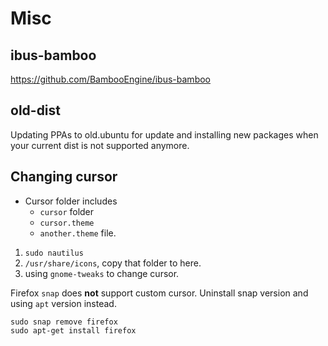 # Misc
## ibus-bamboo
https://github.com/BambooEngine/ibus-bamboo

## old-dist
Updating PPAs to old.ubuntu for update and installing new packages when your current dist is not supported anymore.

## Changing cursor
- Cursor folder includes
  - `cursor` folder
  - `cursor.theme`
  - `another.theme` file.

1. `sudo nautilus`
2. `/usr/share/icons`, copy that folder to here.
3. using `gnome-tweaks` to change cursor.

Firefox `snap` does **not** support custom cursor. Uninstall snap version and using `apt` version instead.
```
sudo snap remove firefox
sudo apt-get install firefox
```
